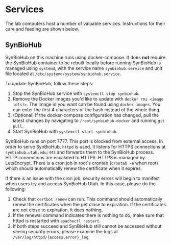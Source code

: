 # Services
The lab computers host a number of valuable services.
Instructions for their care and feeding are shown below.

## SynBioHub
SynBioHub on this machine runs using docker-compose. 
It does **not** require the SynBioHub container to be rebuilt locally before running
SynBioHub is managed using `systemd`, with the service name `synbiohub.service` and unit file located at `/etc/systemd/system/synbiohub.service`.

To update SynBioHub, follow these steps: 

 1. Stop the SynBioHub service with `systemctl stop synbiohub`. 
 2. Remove the Docker images you'd like to update with `docker rmi <image id(s)>`. 
The image id you want can be found using `docker images`.
You can enter the first 4 characters of the hash instead of the whole thing.
 3. (Optional) If the docker-compose configuration has changed, pull the latest changes by navigating to `/root/synbiohub-docker` and running `git pull`. 
 4. Start SynBioHub with `systemctl start synbiohub`. 

SynBioHub runs on port 7777. 
This port is blocked from external access.
In order to serve SynBioHub, `httpd` is used.
It listens for HTTPS connections at `synbiohub.utah.edu:443` and forwards them to the SynBioHub process.
HTTP connections are escalated to HTTPS. 
HTTPS is managed by LetsEncrypt. 
There is a cron job in root's crontab (`crontab -e` when root) which should automatically renew the certificate when it expires.

If there is an issue with the cron job, security errors will begin to manifest when users try and access SynBioHub Utah. 
In this case, please do the following:

 1. Check that `certbot renew` can run. 
 This command should automatically renew the certificates when the get close to expiration.
 If the certificates are not close to expiration, it does nothing.
 2. If the renewal command indicates there is nothing to do, make sure that httpd is restarted with `apachectl restart`. 
 3. If both steps succeed and SynBioHub still cannot be accessed without seeing security errors, please examine the logs at `/var/log/httpd/{access,error}_log`.
